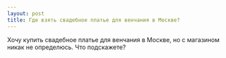 ```yaml
---
layout: post 
title: Где взять свадебное платье для венчания в Москве? 
--- 
```

Хочу купить свадебное платье для венчания в Москве, но с магазином никак не определюсь. Что подскажете?